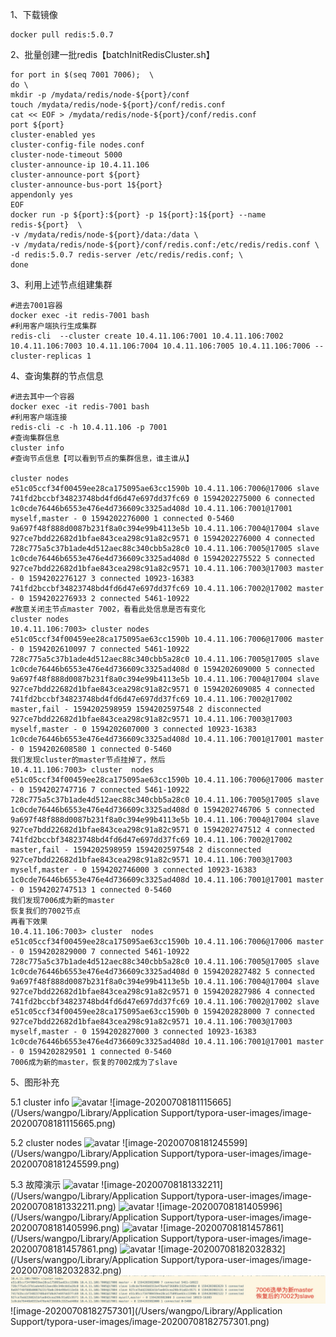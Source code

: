 1、下载镜像

```shell
docker pull redis:5.0.7
```

2、批量创建一批redis【batchInitRedisCluster.sh】

```shell
for port in $(seq 7001 7006);  \
do \
mkdir -p /mydata/redis/node-${port}/conf
touch /mydata/redis/node-${port}/conf/redis.conf
cat << EOF > /mydata/redis/node-${port}/conf/redis.conf
port ${port}
cluster-enabled yes
cluster-config-file nodes.conf
cluster-node-timeout 5000
cluster-announce-ip 10.4.11.106
cluster-announce-port ${port}
cluster-announce-bus-port 1${port}
appendonly yes
EOF
docker run -p ${port}:${port} -p 1${port}:1${port} --name redis-${port}  \
-v /mydata/redis/node-${port}/data:/data \
-v /mydata/redis/node-${port}/conf/redis.conf:/etc/redis/redis.conf \
-d redis:5.0.7 redis-server /etc/redis/redis.conf; \
done
```

3、利用上述节点组建集群

```shell
#进去7001容器
docker exec -it redis-7001 bash 
#利用客户端执行生成集群
redis-cli  --cluster create 10.4.11.106:7001 10.4.11.106:7002 10.4.11.106:7003 10.4.11.106:7004 10.4.11.106:7005 10.4.11.106:7006 --cluster-replicas 1
```

4、查询集群的节点信息

```shell
#进去其中一个容器
docker exec -it redis-7001 bash 
#利用客户端连接
redis-cli -c -h 10.4.11.106 -p 7001
#查询集群信息
cluster info 
#查询节点信息【可以看到节点的集群信息，谁主谁从】

cluster nodes
e51c05ccf34f00459ee28ca175095ae63cc1590b 10.4.11.106:7006@17006 slave 741fd2bccbf34823748bd4fd6d47e697dd37fc69 0 1594202275000 6 connected
1c0cde76446b6553e476e4d736609c3325ad408d 10.4.11.106:7001@17001 myself,master - 0 1594202276000 1 connected 0-5460
9a697f48f888d0087b231f8a0c394e99b4113e5b 10.4.11.106:7004@17004 slave 927ce7bdd22682d1bfae843cea298c91a82c9571 0 1594202276000 4 connected
728c775a5c37b1ade4d512aec88c340cbb5a28c0 10.4.11.106:7005@17005 slave 1c0cde76446b6553e476e4d736609c3325ad408d 0 1594202275522 5 connected
927ce7bdd22682d1bfae843cea298c91a82c9571 10.4.11.106:7003@17003 master - 0 1594202276127 3 connected 10923-16383
741fd2bccbf34823748bd4fd6d47e697dd37fc69 10.4.11.106:7002@17002 master - 0 1594202276933 2 connected 5461-10922
#故意关闭主节点master 7002，看看此处信息是否有变化
cluster nodes
10.4.11.106:7003> cluster nodes
e51c05ccf34f00459ee28ca175095ae63cc1590b 10.4.11.106:7006@17006 master - 0 1594202610097 7 connected 5461-10922
728c775a5c37b1ade4d512aec88c340cbb5a28c0 10.4.11.106:7005@17005 slave 1c0cde76446b6553e476e4d736609c3325ad408d 0 1594202609000 5 connected
9a697f48f888d0087b231f8a0c394e99b4113e5b 10.4.11.106:7004@17004 slave 927ce7bdd22682d1bfae843cea298c91a82c9571 0 1594202609085 4 connected
741fd2bccbf34823748bd4fd6d47e697dd37fc69 10.4.11.106:7002@17002 master,fail - 1594202598959 1594202597548 2 disconnected
927ce7bdd22682d1bfae843cea298c91a82c9571 10.4.11.106:7003@17003 myself,master - 0 1594202607000 3 connected 10923-16383
1c0cde76446b6553e476e4d736609c3325ad408d 10.4.11.106:7001@17001 master - 0 1594202608580 1 connected 0-5460
我们发现cluster的master节点挂掉了，然后
10.4.11.106:7003> cluster  nodes
e51c05ccf34f00459ee28ca175095ae63cc1590b 10.4.11.106:7006@17006 master - 0 1594202747716 7 connected 5461-10922
728c775a5c37b1ade4d512aec88c340cbb5a28c0 10.4.11.106:7005@17005 slave 1c0cde76446b6553e476e4d736609c3325ad408d 0 1594202746706 5 connected
9a697f48f888d0087b231f8a0c394e99b4113e5b 10.4.11.106:7004@17004 slave 927ce7bdd22682d1bfae843cea298c91a82c9571 0 1594202747512 4 connected
741fd2bccbf34823748bd4fd6d47e697dd37fc69 10.4.11.106:7002@17002 master,fail - 1594202598959 1594202597548 2 disconnected
927ce7bdd22682d1bfae843cea298c91a82c9571 10.4.11.106:7003@17003 myself,master - 0 1594202746000 3 connected 10923-16383
1c0cde76446b6553e476e4d736609c3325ad408d 10.4.11.106:7001@17001 master - 0 1594202747513 1 connected 0-5460
我们发现7006成为新的master
恢复我们的7002节点
再看下效果
10.4.11.106:7003> cluster  nodes
e51c05ccf34f00459ee28ca175095ae63cc1590b 10.4.11.106:7006@17006 master - 0 1594202829000 7 connected 5461-10922
728c775a5c37b1ade4d512aec88c340cbb5a28c0 10.4.11.106:7005@17005 slave 1c0cde76446b6553e476e4d736609c3325ad408d 0 1594202827482 5 connected
9a697f48f888d0087b231f8a0c394e99b4113e5b 10.4.11.106:7004@17004 slave 927ce7bdd22682d1bfae843cea298c91a82c9571 0 1594202827986 4 connected
741fd2bccbf34823748bd4fd6d47e697dd37fc69 10.4.11.106:7002@17002 slave e51c05ccf34f00459ee28ca175095ae63cc1590b 0 1594202828000 7 connected
927ce7bdd22682d1bfae843cea298c91a82c9571 10.4.11.106:7003@17003 myself,master - 0 1594202827000 3 connected 10923-16383
1c0cde76446b6553e476e4d736609c3325ad408d 10.4.11.106:7001@17001 master - 0 1594202829501 1 connected 0-5460
7006成为新的master，恢复的7002成为了slave

```

5、图形补充

5.1 cluster info 
![avatar](Images/20200708181115665.jpg)
![image-20200708181115665](/Users/wangpo/Library/Application Support/typora-user-images/image-20200708181115665.png)

5.2 cluster nodes
![avatar](Images/20200708181245599.jpg)
![image-20200708181245599](/Users/wangpo/Library/Application Support/typora-user-images/image-20200708181245599.png)

5.3 故障演示
![avatar](Images/20200708181332211.jpg)
![image-20200708181332211](/Users/wangpo/Library/Application Support/typora-user-images/image-20200708181332211.png)
![avatar](Images/20200708181405996.jpg)
![image-20200708181405996](/Users/wangpo/Library/Application Support/typora-user-images/image-20200708181405996.png)
![avatar](Images/20200708181457861.jpg)
![image-20200708181457861](/Users/wangpo/Library/Application Support/typora-user-images/image-20200708181457861.png)
![avatar](Images/20200708182032832.jpg)
![image-20200708182032832](/Users/wangpo/Library/Application Support/typora-user-images/image-20200708182032832.png)
![avatar](Images/image-20200708182757301.png)
![image-20200708182757301](/Users/wangpo/Library/Application Support/typora-user-images/image-20200708182757301.png)

